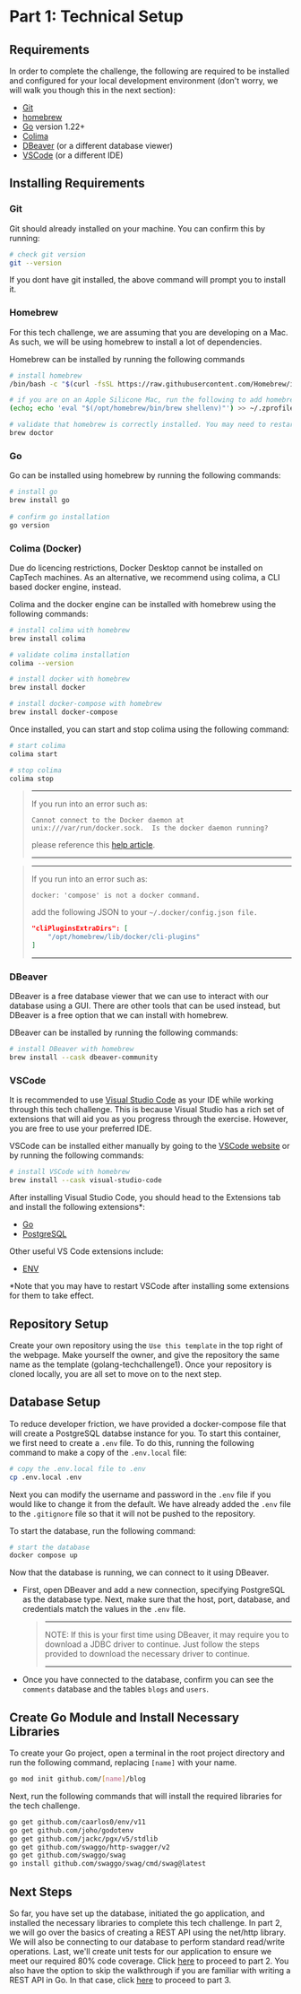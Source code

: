 # Part 1: Technical Setup

## Requirements

In order to complete the challenge, the following are required to be installed and configured for
your local development environment (don't worry, we will walk you though this in the next section):

- [Git](https://git-scm.com/downloads)
- [homebrew](https://docs.brew.sh/)
- [Go](https://go.dev/doc/install) version 1.22+
- [Colima](https://github.com/abiosoft/colima)
- [DBeaver](https://dbeaver.io/download/) (or a different database viewer)
- [VSCode](https://code.visualstudio.com/) (or a different IDE)

## Installing Requirements

### Git

Git should already installed on your machine. You can confirm this by running:

```bash
# check git version
git --version
```

If you dont have git installed, the above command will prompt you to install it.

### Homebrew

For this tech challenge, we are assuming that you are developing on a Mac. As such, we will be using
homebrew to install a lot of dependencies.

Homebrew can be installed by running the following commands

```bash
# install homebrew
/bin/bash -c "$(curl -fsSL https://raw.githubusercontent.com/Homebrew/install/HEAD/install.sh)"

# if you are on an Apple Silicone Mac, run the following to add homebrew to the PATH
(echo; echo 'eval "$(/opt/homebrew/bin/brew shellenv)"') >> ~/.zprofile eval "$(/opt/homebrew/bin/brew shellenv)"

# validate that homebrew is correctly installed. You may need to restart your terminal first
brew doctor
```

### Go

Go can be installed using homebrew by running the following commands:

```bash
# install go
brew install go
 
# confirm go installation
go version
```

### Colima (Docker)

Due do licencing restrictions, Docker Desktop cannot be installed on CapTech machines. As an
alternative, we recommend using colima, a CLI based docker engine, instead.

Colima and the docker engine can be installed with homebrew using the following commands:

```bash
# install colima with homebrew
brew install colima

# validate colima installation
colima --version

# install docker with homebrew
brew install docker

# install docker-compose with homebrew
brew install docker-compose
```

Once installed, you can start and stop colima using the following command:

```bash
# start colima
colima start

# stop colima
colima stop
```

> ---
>
>  If you run into an error such as:
>
>
> `Cannot connect to the Docker daemon at unix:///var/run/docker.sock. 
> Is the docker daemon running?`
>
> please reference this
> [help article](https://github.com/abiosoft/colima/blob/main/docs/FAQ.md#cannot-connect-to-the-docker-daemon-at-unixvarrundockersock-is-the-docker-daemon-running).
>
> ---

> ---
>
> If you run into an error such as:
>
> `docker: 'compose' is not a docker command.`
>
> add the following JSON to your `~/.docker/config.json file.`
> ```json
> "cliPluginsExtraDirs": [
>     "/opt/homebrew/lib/docker/cli-plugins"
> ]
> ```
>
> ---

### DBeaver

DBeaver is a free database viewer that we can use to interact with our database using a GUI. There
are other tools that can be used instead, but DBeaver is a free option that we can install with
homebrew.

DBeaver can be installed by running the following commands:

```bash
# install DBeaver with homebrew
brew install --cask dbeaver-community
```

### VSCode

It is recommended to use [Visual Studio Code](https://code.visualstudio.com/) as your IDE while
working through this tech challenge. This is because Visual Studio has a rich set of extensions that
will aid you as you progress through the exercise. However, you are free to use your preferred IDE.

VSCode can be installed either manually by going to
the [VSCode website](https://code.visualstudio.com/) or by running the following commands:

```bash
# install VSCode with homebrew
brew install --cask visual-studio-code
```

After installing Visual Studio Code, you should head to the Extensions tab and install the following
extensions\*:

- [Go](https://marketplace.visualstudio.com/items?itemName=golang.Go)
- [PostgreSQL](https://marketplace.visualstudio.com/items?itemName=ms-ossdata.vscode-postgresql)

Other useful VS Code extensions include:

- [ENV](https://marketplace.visualstudio.com/items?itemName=IronGeek.vscode-env)

\*Note that you may have to restart VSCode after installing some extensions for them to take effect.

## Repository Setup

Create your own repository using the `Use this template` in the top right of the webpage. Make
yourself the owner, and give the repository the same name as the template (golang-techchallenge1).
Once your repository is cloned locally, you are all set to move on to the next step.

## Database Setup

To reduce developer friction, we have provided a docker-compose file that will create a PostgreSQL
databse instance for you. To start this container, we first need to create a `.env` file. To do
this, running the following command to make a copy of the `.env.local` file:

```bash
# copy the .env.local file to .env
cp .env.local .env
```

Next you can modify the username and password in the `.env` file if you would like to change it from
the default. We have already added the `.env` file to the `.gitignore` file so that it will not be
pushed to the repository.

To start the database, run the following command:

```bash
# start the database
docker compose up
```

Now that the database is running, we can connect to it using DBeaver.

- First, open DBeaver and add a new connection, specifying PostgreSQL as the database type. Next,
  make sure that the host, port, database, and credentials match the values in the `.env` file.

  > ---
  >
  > NOTE: If this is your first time using DBeaver, it may require you to download a JDBC driver to
  > continue. Just follow the steps provided to download the necessary driver to continue.
  >
  > ---

- Once you have connected to the database, confirm you can see the `comments` database and the
  tables
  `blogs` and `users`.

## Create Go Module and Install Necessary Libraries

To create your Go project, open a terminal in the root project directory and run the following
command, replacing `[name]` with your name.

```bash
go mod init github.com/[name]/blog
```

Next, run the following commands that will install the required libraries for the tech challenge.

```bash
go get github.com/caarlos0/env/v11
go get github.com/joho/godotenv
go get github.com/jackc/pgx/v5/stdlib
go get github.com/swaggo/http-swagger/v2
go get github.com/swaggo/swag
go install github.com/swaggo/swag/cmd/swag@latest
```

## Next Steps

So far, you have set up the database, initiated the go application, and installed the necessary
libraries to complete this tech challenge. In part 2, we will go over the basics of creating a REST
API using the net/http library. We will also be connecting to our database to perform standard
read/write operations. Last, we'll create unit tests for our application to ensure we meet our
required 80% code coverage. Click [here](./2-REST-API-Walkthrough.md) to proceed to part 2. You also
have the option to skip the walkthrough if you are familiar with writing a REST API in Go. In that
case, click [here](./3-Challenge-Assignment.md) to proceed to part 3.
